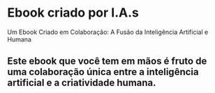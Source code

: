 # Ebook criado por I.A.s
Um Ebook Criado em Colaboração: A Fusão da Inteligência Artificial e Humana
<h2>Este ebook que você tem em mãos é fruto de uma colaboração única entre a inteligência artificial e a criatividade humana.</h2>
